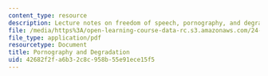 ```yaml
---
content_type: resource
description: Lecture notes on freedom of speech, pornography, and degradation.
file: /media/https%3A/open-learning-course-data-rc.s3.amazonaws.com/24-02-moral-problems-and-the-good-life-fall-2008/42682f2fa6b32c8c958b55e91ece15f5_lec_21.pdf
file_type: application/pdf
resourcetype: Document
title: Pornography and Degradation
uid: 42682f2f-a6b3-2c8c-958b-55e91ece15f5
---
```


